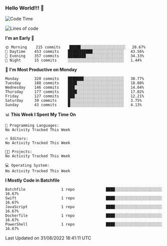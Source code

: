 ### Hello World!!! 👋

<!--
**kekotek/kekotek** is a ✨ _special_ ✨ repository because its `README.md` (this file) appears on your GitHub profile.

Here are some ideas to get you started:

- 🔭 I’m currently working on ...
- 🌱 I’m currently learning ...
- 👯 I’m looking to collaborate on ...
- 🤔 I’m looking for help with ...
- 💬 Ask me about ...
- 📫 How to reach me: ...
- 😄 Pronouns: ...
- ⚡ Fun fact: ...
-->

<!--START_SECTION:waka-->
![Code Time](http://img.shields.io/badge/Code%20Time-361%20hrs%2013%20mins-blue)

![Lines of code](https://img.shields.io/badge/From%20Hello%20World%20I%27ve%20Written-19%20Thousand%20lines%20of%20code-blue)

**I'm an Early 🐤** 

```text
🌞 Morning    215 commits    █████░░░░░░░░░░░░░░░░░░░░   20.67% 
🌆 Daytime    453 commits    ███████████░░░░░░░░░░░░░░   43.56% 
🌃 Evening    357 commits    ████████░░░░░░░░░░░░░░░░░   34.33% 
🌙 Night      15 commits     ░░░░░░░░░░░░░░░░░░░░░░░░░   1.44%

```
📅 **I'm Most Productive on Monday** 

```text
Monday       320 commits    ███████░░░░░░░░░░░░░░░░░░   30.77% 
Tuesday      188 commits    ████░░░░░░░░░░░░░░░░░░░░░   18.08% 
Wednesday    146 commits    ███░░░░░░░░░░░░░░░░░░░░░░   14.04% 
Thursday     177 commits    ████░░░░░░░░░░░░░░░░░░░░░   17.02% 
Friday       127 commits    ███░░░░░░░░░░░░░░░░░░░░░░   12.21% 
Saturday     39 commits     █░░░░░░░░░░░░░░░░░░░░░░░░   3.75% 
Sunday       43 commits     █░░░░░░░░░░░░░░░░░░░░░░░░   4.13%

```


📊 **This Week I Spent My Time On** 

```text
💬 Programming Languages: 
No Activity Tracked This Week

🔥 Editors: 
No Activity Tracked This Week

🐱‍💻 Projects: 
No Activity Tracked This Week

💻 Operating System: 
No Activity Tracked This Week

```

**I Mostly Code in Batchfile** 

```text
Batchfile                1 repo              ████░░░░░░░░░░░░░░░░░░░░░   16.67% 
Swift                    1 repo              ████░░░░░░░░░░░░░░░░░░░░░   16.67% 
JavaScript               1 repo              ████░░░░░░░░░░░░░░░░░░░░░   16.67% 
Dockerfile               1 repo              ████░░░░░░░░░░░░░░░░░░░░░   16.67% 
PowerShell               1 repo              ████░░░░░░░░░░░░░░░░░░░░░   16.67%

```



 Last Updated on 31/08/2022 18:41:11 UTC
<!--END_SECTION:waka-->
